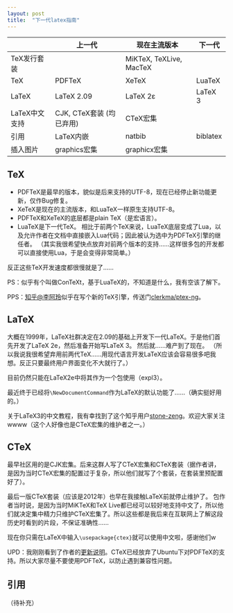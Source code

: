 ```yaml
---
layout: post
title:  "下一代latex指南"
---
```


| | 上一代 | 现在主流版本 | 下一代 |
| -- | -- | -- | -- |
| TeX发行套装| | MiKTeX, TeXLive, MacTeX | |
| TeX | PDFTeX | XeTeX | LuaTeX |
| LaTeX | LaTeX 2.09 | LaTeX 2ε | LaTeX 3 |
| LaTeX中文支持 | CJK, CTeX套装 (均已弃用) | CTeX宏集 |
| 引用 | LaTeX内嵌 | natbib | biblatex |
| 插入图片 | graphics宏集 | graphicx宏集 | |

## TeX

- PDFTeX是最早的版本，貌似是后来支持的UTF-8，现在已经停止新功能更新，仅作Bug修复。
- XeTeX是现在的主流版本，和LuaTeX一样原生支持UTF-8。
- PDFTeX和XeTeX的底层都是plain TeX（是宏语言）。
- LuaTeX是下一代TeX。
相比于前两个TeX来说，LuaTeX底层变成了Lua，以及允许作者在文档中直接嵌入Lua代码；因此被认为选中为PDFTeX引擎的继任者。
（其实我很希望快点放弃对前两个版本的支持……这样很多包的开发都可以直接使用Lua，于是会变得非常简单。）

反正这些TeX开发速度都很慢就是了……

PS：似乎有个叫做ConTeXt，基于LuaTeX的，不知道是什么，我有空该了解下。

PPS：[知乎@李阿玲](https://www.zhihu.com/people/li-a-ling)似乎在写个新的TeX引擎，传送门[clerkma/ptex-ng](https://github.com/clerkma/ptex-ng)。

## LaTeX

大概在1999年，LaTeX社群决定在2.09的基础上开发下一代LaTeX。于是他们首先开发了LaTeX 2e，然后准备开始写LaTeX 3。
然后就……难产到了现在。
（所以我说我很希望弃用前两代TeX……用现代语言开发LaTeX应该会容易很多吧我想。反正只要最终用户界面变化不大就行了。）

目前仍然只能在LaTeX2e中将其作为一个包使用（expl3）。

最近终于已经将`\NewDocumentCommand`作为LaTeX的默认功能了……（确实挺好用的。）

关于LaTeX3的中文教程，我有幸找到了这个知乎用户[stone-zeng](https://www.zhihu.com/people/stone-zeng-32/posts)。欢迎大家关注wwww（这个人好像也是CTeX宏集的维护者之一。）

## CTeX

最早社区用的是CJK宏集。后来这群人写了CTeX宏集和CTeX套装（据作者讲，是因为当时CTeX宏集的配置过于复杂，所以他们就写了个套装，在套装里预配置好了）。

最后一版CTeX套装（应该是2012年）也早在我接触LaTeX前就停止维护了。
包作者当时说，是因为当时MiKTeX和TeX Live都已经可以较好地支持中文了，所以他们就决定集中精力只维护CTeX宏集了。所以这些都是我后来在互联网上了解这段历史时看到的片段，不保证准确性……

现在你只需在LaTeX中输入`\usepackage{ctex}`就可以使用中文啦，感谢他们w

UPD：我刚刚看到了作者的[更新说明](https://zhuanlan.zhihu.com/p/137711348)。CTeX已经放弃了Ubuntu下对PDFTeX的支持。所以大家尽量不要使用PDFTeX，以防止遇到兼容性问题。

## 引用

（待补充）
